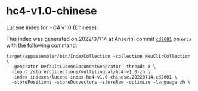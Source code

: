 # hc4-v1.0-chinese

Lucene index for HC4 v1.0 (Chinese).

This index was generated on 2022/07/14 at Anserini commit [`cd2601`](https://github.com/castorini/anserini/commit/cd26013fe6f1a8bcaebc440392e6c97c7bd486b7) on `orca` with the following command:

```
target/appassembler/bin/IndexCollection -collection NeuClirCollection \
  -generator DefaultLuceneDocumentGenerator -threads 8 \
  -input /store/collections/multilingual/hc4-v1.0-zh \
  -index indexes/lucene-index.hc4-v1.0-chinese.20220714.cd2601 \
  -storePositions -storeDocvectors -storeRaw -optimize -language zh \
```
